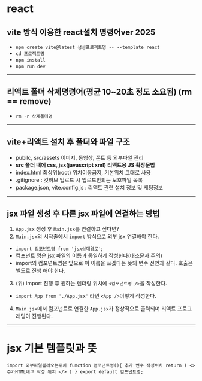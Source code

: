 # react
## vite 방식 이용한 react설치 명령어ver 2025
* `npm create vite@latest 생성프로젝트명 -- --template react`
* `cd 프로젝트명`
* `npm install`
* `npm run dev`
------
## 리액트 폴더 삭제명령어(평균 10~20초 정도 소요됨) (rm == remove)
* `rm -r 삭제폴더명`
------
## vite+리액트 설치 후 폴더와 파일 구조
* pubilc, src/assets 이미지, 동영상, 폰트 등 외부파일 관리
* **src 폴더 내에 css, jsx(javascript xml) 리액트용 JS 확장문법**
* index.html 최상위(root) 위치이동금지, 기본위치 그대로 사용
* .gitignore : 깃허브 업로드 시 업로드안되는 보호파일 목록
* package.json, vite.config.js : 리액트 관련 설치 정보 및 세팅정보
------
## jsx 파일 생성 후 다른 jsx 파일에 연결하는 방법
1. `App.jsx` 생성 후 `Main.jsx`를 연결하고 싶다면?
2. `Main.jsx`의 시작줄에서 `import` 방식으로 외부 jsx 연결해야 한다.
* `import 컴포넌트명 from 'jsx상대경로'`;
* 컴포넌트 명은 jsx 파일의 이름과 동일하게 작성한다(대소문자 주의)
* import의 컴포넌트명은 앞으로 이 이름을 쓰겠다는 쯧의 변수 선언과 같다. 호출은 별도로 진행 해야 한다.
3. (위) import 진행 후 원하는 렌더링 위치에 `<컴포넌트명 />`을 작성한다.
* `import App from './App.jsx'` 라면 `<App />`이렇게 작성한다.
4. `Main.jsx`에서 컴포넌트로 연결한 `App.jsx`가 정상적으로 출력되며 리액트 프로그래밍이 진행된다.
------
# jsx 기본 템플릿과 뜻
`
import 외부파일불러오는위치
fumction 컴포넌트명(){
        추가 변수 작성위치
        return (
            <>
                추가HTML태그 작성 위치
            </>
        )
}
export default 컴포넌트명;
`